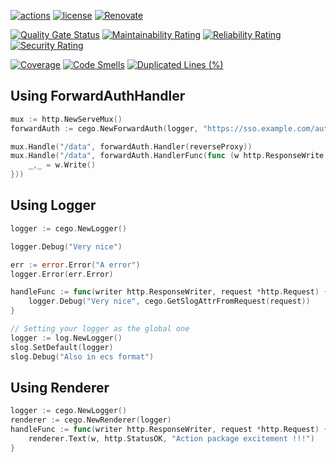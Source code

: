 [![actions](https://img.shields.io/github/actions/workflow/status/cego/go-lib/actions.yml?branch=main)](https://github.com/cego/go-lib/actions)
[![license](https://img.shields.io/github/license/cego/go-lib)](https://npmjs.org/package/gitlab-ci-local)
[![Renovate](https://img.shields.io/badge/renovate-enabled-brightgreen.svg)](https://renovatebot.com)

[![Quality Gate Status](https://sonarcloud.io/api/project_badges/measure?project=cego_go-lib&metric=alert_status)](https://sonarcloud.io/dashboard?id=cego_go-lib)
[![Maintainability Rating](https://sonarcloud.io/api/project_badges/measure?project=cego_go-lib&metric=sqale_rating)](https://sonarcloud.io/dashboard?id=cego_go-lib)
[![Reliability Rating](https://sonarcloud.io/api/project_badges/measure?project=cego_go-lib&metric=reliability_rating)](https://sonarcloud.io/dashboard?id=cego_go-lib)
[![Security Rating](https://sonarcloud.io/api/project_badges/measure?project=cego_go-lib&metric=security_rating)](https://sonarcloud.io/dashboard?id=cego_go-lib)

[![Coverage](https://sonarcloud.io/api/project_badges/measure?project=cego_go-lib&metric=coverage)](https://sonarcloud.io/dashboard?id=cego_go-lib)
[![Code Smells](https://sonarcloud.io/api/project_badges/measure?project=cego_go-lib&metric=code_smells)](https://sonarcloud.io/dashboard?id=cego_go-lib)
[![Duplicated Lines (%)](https://sonarcloud.io/api/project_badges/measure?project=cego_go-lib&metric=duplicated_lines_density)](https://sonarcloud.io/dashboard?id=cego_go-lib)

## Using ForwardAuthHandler

```go
mux := http.NewServeMux()
forwardAuth := cego.NewForwardAuth(logger, "https://sso.example.com/auth", "myservice.example.com")

mux.Handle("/data", forwardAuth.Handler(reverseProxy))
mux.Handle("/data", forwardAuth.HandlerFunc(func (w http.ResponseWrite, req *http.Request) {
	_,_ = w.Write()
}))
```

## Using Logger
```go
logger := cego.NewLogger()

logger.Debug("Very nice")

err := error.Error("A error")
logger.Error(err.Error)

handleFunc := func(writer http.ResponseWriter, request *http.Request) {
    logger.Debug("Very nice", cego.GetSlogAttrFromRequest(request))
}

// Setting your logger as the global one
logger := log.NewLogger()
slog.SetDefault(logger)
slog.Debug("Also in ecs format")
```

## Using Renderer
```go
logger := cego.NewLogger()
renderer := cego.NewRenderer(logger)
handleFunc := func(writer http.ResponseWriter, request *http.Request) {
    renderer.Text(w, http.StatusOK, "Action package excitement !!!")
}
```
